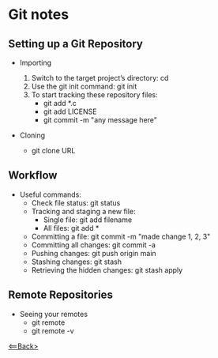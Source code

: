 # Git notes

## Setting up a Git Repository

- Importing
  1. Switch to the target project’s directory: cd
  2. Use the git init command: git init
  3. To start tracking these repository files: 
     - git add *.c
     - git add LICENSE
     - git commit -m "any message here"

- Cloning 
  - git clone URL

## Workflow

- Useful commands:
  - Check file status: git status 
  - Tracking and staging a new file:
    - Single file: git add filename
    - All files: git add *
  - Committing a file: git commit -m "made change 1, 2, 3"
  - Committing all changes: git commit -a
  - Pushing changes: git push origin main
  - Stashing changes: git stash
  - Retrieving the hidden changes: git stash apply

## Remote Repositories

- Seeing your remotes
  - git remote 
  - git remote -v

[<==Back>](README.md)